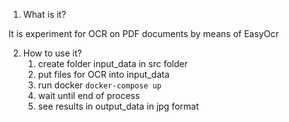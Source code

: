1. What is it?

It is experiment for OCR on PDF documents by means of EasyOcr

2. How to use it?
   1. create folder input_data in src folder
   2. put files for OCR into input_data
   3. run docker ```docker-compose up```
   4. wait until end of process
   5. see results in output_data in jpg format